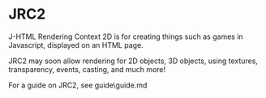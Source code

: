 # JRC2

J-HTML Rendering Context 2D is for creating things such as games in Javascript, displayed on an HTML page.

JRC2 may soon allow rendering for 2D objects, 3D objects, using textures, transparency, events, casting, and much more!

<guide>For a guide on JRC2, see <file>guide\guide.md</file></guide>
